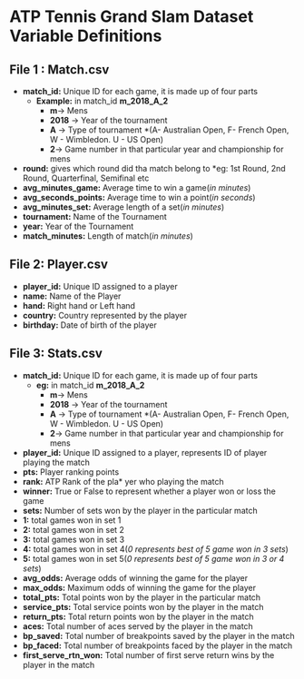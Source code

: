 # **ATP Tennis Grand Slam Dataset Variable Definitions**
## File 1 : Match.csv
* __match_id:__ Unique ID for each game, it is made up of four parts
	 * __Example:__ in match_id **m_2018_A_2**
		* __m__-> Mens 
		* __2018__ -> Year of the tournament
		* __A__ -> Type of tournament *(A- Australian Open, F- French Open, W - Wimbledon. U - US Open)
		* __2__-> Game number in that particular year and championship for mens
* __round:__ gives which round did tha match belong to *eg: 1st Round, 2nd Round, Quarterfinal, Semifinal etc
* __avg_minutes_game:__ Average time to win a game(*in minutes*)
* __avg_seconds_points:__ Average time to win a point(*in seconds*)
* __avg_minutes_set:__ Average length of a set(*in minutes*)
* __tournament:__ Name of the Tournament
* __year:__ Year of the Tournament
* __match_minutes:__ Length of match(*in minutes*)

## File 2: Player.csv

* __player_id:__ Unique ID assigned to a player
* __name:__ Name of the Player
* __hand:__ Right hand or Left hand
* __country:__ Country represented by the player
* __birthday:__ Date of birth of the player

## File 3: Stats.csv
* __match_id:__ Unique ID for each game, it is made up of four parts
	* __eg:__ in match_id **m_2018_A_2**
		* __m__-> Mens 
		* __2018__ -> Year of the tournament
		* __A__ -> Type of tournament *(A- Australian Open, F- French Open, W - Wimbledon. U - US Open)
		* __2__-> Game number in that particular year and championship for mens
* __player_id:__ Unique ID assigned to a player, represents ID of player playing the match
* __pts:__ Player ranking points
* __rank:__ ATP Rank of the pla* yer who playing the match
* __winner:__ True or False to represent whether a player won or loss the game
* __sets:__ Number of sets won by the player in the particular match
* __1:__ total games won in set 1
* __2:__ total games won in set 2
* __3:__ total games won in set 3
* __4:__ total games won in set 4(*0 represents best of 5 game won in 3 sets*)
* __5:__ total games won in set 5(*0 represents best of 5 game won in 3 or 4 sets*)  
* __avg_odds:__ Average odds of winning the game for the player
* __max_odds:__ Maximum odds of winning the game for the player 
* __total_pts:__ Total points won by the player in the particular match
* __service_pts:__ Total service points won by the player in the match
* __return_pts:__ Total return points won by the player in the match
* __aces:__ Total number of aces served by the player in the match
* __bp_saved:__ Total number of breakpoints saved by the player in the match
* __bp_faced:__ Total number of breakpoints faced by the player in the match
* __first_serve_rtn_won:__ Total number of first serve return wins by the player in the match
